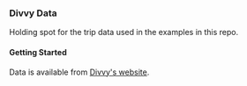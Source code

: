 ### Divvy Data

Holding spot for the trip data used in the examples in this repo. 

#### Getting Started

Data is available from [Divvy's website](https://www.divvybikes.com/system-data).
